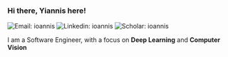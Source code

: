 ### Hi there, Yiannis here!
![Email: ioannis](https://img.shields.io/badge/-johngatop@gmail.com-red?style=flat-square&logo=Gmail&logoColor=white&link=johngatop@gmail.com)
![Linkedin: ioannis](https://img.shields.io/badge/-ioannis-blue?style=flat-square&logo=Linkedin&logoColor=white&link=https://www.linkedin.com/in/ioannis-gatopoulos-296625126/)
![Scholar: ioannis](https://img.shields.io/badge/-🎓Scholar-grey?style=flat-square&link=https://scholar.google.com/citations?user=Tb0yDfkAAAAJ&hl=en)

I am a Software Engineer, with a focus on **Deep Learning** and **Computer Vision**


<!--
**ioangatop/ioangatop** is a ✨ _special_ ✨ repository because its `README.md` (this file) appears on your GitHub profile.

Here are some ideas to get you started:

- 🔭 I’m currently working on ...
- 🌱 I’m currently learning ...
- 👯 I’m looking to collaborate on ...
- 🤔 I’m looking for help with ...
- 💬 Ask me about ...
- 📫 How to reach me: ...
- 😄 Pronouns: ...
- ⚡ Fun fact: ...
-->

<!--   <br/>
    <a href="https://github.com/anuraghazra/github-readme-stats"><img alt="Ioannis's Github Stats" src="https://denvercoder1-github-readme-stats.vercel.app/api/?username=ioangatop&show_icons=true&count_private=true&theme=react&hide_border=true&bg_color=1F222E&title_color=F85D7F&icon_color=F8D866" height="192px"/></a>
  <a href="https://github.com/anuraghazra/github-readme-stats"><img alt="ioangatop's Top Languages" src="https://github-readme-stats.vercel.app/api/top-langs/?username=ioangatop&langs_count=8&layout=compact&theme=react&hide_border=true&bg_color=1F222E&title_color=F85D7F&icon_color=F8D866&hide=Jupyter%20Notebook" height="192px"/></a>
  <br/>
 -->
